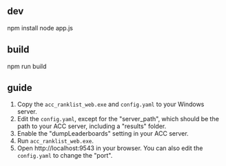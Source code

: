 ## dev
npm install
node app.js

## build 
npm run build

## guide
1. Copy the `acc_ranklist_web.exe` and `config.yaml` to your Windows server.
2. Edit the `config.yaml`, except for the "server_path", which should be the path to your ACC server, including a "results" folder.
3. Enable the "dumpLeaderboards" setting in your ACC server.
4. Run `acc_ranklist_web.exe`.
5. Open http://localhost:9543 in your browser. You can also edit the `config.yaml` to change the "port".